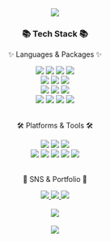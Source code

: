 <div align=center>
	<img src="https://capsule-render.vercel.app/api?type=waving&color=auto&height=200&section=header&text=Kexin%20Github!&fontSize=90" />	
</div>
<div align=center>
	<h3>📚 Tech Stack 📚</h3>
	<p>✨ Languages & Packages ✨</p>
</div>
<div align="center">
	<img src="https://img.shields.io/badge/Python-007396?style=flat&logo=Python&logoColor=white" />
	<img src="https://img.shields.io/badge/R-E34F26?style=flat&logo=R&logoColor=white" />
	<img src="https://img.shields.io/badge/SQL-1572B6?style=flat&logo=SQL&logoColor=white" />
	<img src="https://img.shields.io/badge/Spark-F7DF1E?style=flat&logo=apachespark&logoColor=white" />
	<br>
	<img src="https://img.shields.io/badge/Beautifulsoup-A3DCBE?style=flat&logo=Beautifulsoup&logoColor=white" />
	<img src="https://img.shields.io/badge/Streamlit-E3A6AE?style=flat&logo=Streamlit&logoColor=white" />
	<img src="https://img.shields.io/badge/Selenium-FD866E?style=flat&logo=Selenium&logoColor=white" />
	<br>
	<img src="https://img.shields.io/badge/scikit-learn-F8E2CF?style=flat&logo=scikit-learn&logoColor=white" />
	<img src="https://img.shields.io/badge/Pandas-6FC7E1?style=flat&logo=Pandas&logoColor=white" />
	<img src="https://img.shields.io/badge/Numpy-FFA883?style=flat&logo=Numpy&logoColor=white" />
	<br>
	<img src="https://img.shields.io/badge/Oracle%20SQL-76819C?style=flat&logo=Oracle&logoColor=white" />
	<img src="https://img.shields.io/badge/MySQL-7BD1D2?style=flat&logo=MySQL&logoColor=white" />
	<img src="https://img.shields.io/badge/PostgreSQL-75BDE0?style=flat&logo=MariaDB&logoColor=white" />
	<img src="https://img.shields.io/badge/Linux-FCC624?style=flat&logo=Linux&logoColor=white" />
</div>
<br>
<div align=center>
	<p>🛠 Platforms & Tools 🛠</p>
</div>
<div align=center>
	<img src="https://img.shields.io/badge/Visual%20Studio%20Code-C3E5AE?style=flat&logo=VisualStudioCode&logoColor=white" />
 	<img src="https://img.shields.io/badge/Jupyter%20notebook-F1E1A6?style=flat&logo=Jupyter&logoColor=white" />
	<img src="https://img.shields.io/badge/Pycharm%20Studio%20Code-017CEE?style=flat&logo=Pycharm&logoColor=white" />
	<br>
	<img src="https://img.shields.io/badge/AWS-F8DC75?style=flat&logo=AmazonAWS&logoColor=white" />
	<img src="https://img.shields.io/badge/Tigergraph-F4BBBB?style=flat&logo=Tigergraph&logoColor=white" />
	<img src="https://img.shields.io/badge/Databricks-623CE4?style=flat&logo=Databricks&logoColor=white" />
	<img src="https://img.shields.io/badge/Tableau-FCB6D0?style=flat&logo=Tableau&logoColor=white" />
	<img src="https://img.shields.io/badge/GitHub-181717?style=flat&logo=GitHub&logoColor=white" />
</div>
<br>
<div align=center>
	<p>🎨 SNS & Portfolio 🎨</p>
</div>
<div align=center>
	<a href="cocoheart0128">
		<img src="https://img.shields.io/badge/wechat-30B980?style=flat&logo=wechat&logoColor=white" />
	</a>
	<a href="qiukexin95@naver.com">
		<img src="https://img.shields.io/badge/Mail-C7A48B?style=flat&logo=Gmail&logoColor=white" />
	</a>
	<a href="https://cocoheart0128.notion.site/eaa7a3b3c7f34e4bb9cce72e1b260a82">
		<img src="https://img.shields.io/badge/Notion-C6BBB7?style=flat&logo=Notion&logoColor=white" />
	</a>
	<br>
</div>
<div align=center>
	<br>
<img src="https://github-readme-stats.vercel.app/api/top-langs/?username=cocoheart0128&layout=compact">
<div align=center>
	<br>
<img src="https://github-readme-stats.vercel.app/api?username=cocoheart0128&show_icons=true">

<!--
**cocoheart0128/cocoheart0128** is a ✨ _special_ ✨ repository because its `README.md` (this file) appears on your GitHub profile.
Here are some ideas to get you started:

- 🔭 I’m currently working on ...
- 🌱 I’m currently learning ...
- 👯 I’m looking to collaborate on ...
- 🤔 I’m looking for help with ...
- 💬 Ask me about ...
- 📫 How to reach me: ...
- 😄 Pronouns: ...
- ⚡ Fun fact: ...
-->
